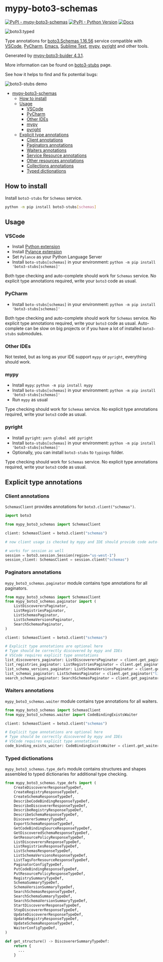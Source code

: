 # mypy-boto3-schemas

[![PyPI - mypy-boto3-schemas](https://img.shields.io/pypi/v/mypy-boto3-schemas.svg?color=blue)](https://pypi.org/project/mypy-boto3-schemas)
[![PyPI - Python Version](https://img.shields.io/pypi/pyversions/mypy-boto3-schemas.svg?color=blue)](https://pypi.org/project/mypy-boto3-schemas)
[![Docs](https://img.shields.io/readthedocs/mypy-boto3-builder.svg?color=blue)](https://mypy-boto3-builder.readthedocs.io/)

![boto3.typed](https://github.com/vemel/mypy_boto3_builder/raw/master/logo.png)

Type annotations for
[boto3.Schemas 1.16.56](https://boto3.amazonaws.com/v1/documentation/api/1.16.56/reference/services/schemas.html#Schemas) service
compatible with
[VSCode](https://code.visualstudio.com/),
[PyCharm](https://www.jetbrains.com/pycharm/),
[Emacs](https://www.gnu.org/software/emacs/),
[Sublime Text](https://www.sublimetext.com/),
[mypy](https://github.com/python/mypy),
[pyright](https://github.com/microsoft/pyright)
and other tools.

Generated by [mypy-boto3-buider 4.3.1](https://github.com/vemel/mypy_boto3_builder).

More information can be found on [boto3-stubs](https://pypi.org/project/boto3-stubs/) page.

See how it helps to find and fix potential bugs:

![boto3-stubs demo](https://github.com/vemel/mypy_boto3_builder/raw/master/demo.gif)

- [mypy-boto3-schemas](#mypy-boto3-schemas)
  - [How to install](#how-to-install)
  - [Usage](#usage)
    - [VSCode](#vscode)
    - [PyCharm](#pycharm)
    - [Other IDEs](#other-ides)
    - [mypy](#mypy)
    - [pyright](#pyright)
  - [Explicit type annotations](#explicit-type-annotations)
    - [Client annotations](#client-annotations)
    - [Paginators annotations](#paginators-annotations)
    - [Waiters annotations](#waiters-annotations)
    - [Service Resource annotations](#service-resource-annotations)
    - [Other resources annotations](#other-resources-annotations)
    - [Collections annotations](#collections-annotations)
    - [Typed dictionations](#typed-dictionations)

## How to install

Install `boto3-stubs` for `Schemas` service.

```bash
python -m pip install boto3-stubs[schemas]
```

## Usage

### VSCode

- Install [Python extension](https://marketplace.visualstudio.com/items?itemName=ms-python.python)
- Install [Pylance extension](https://marketplace.visualstudio.com/items?itemName=ms-python.vscode-pylance)
- Set `Pylance` as your Python Language Server
- Install `boto-stubs[schemas]` in your environment: `python -m pip install 'boto3-stubs[schemas]'`

Both type checking and auto-complete should work for `Schemas` service.
No explicit type annotations required, write your `boto3` code as usual.

### PyCharm

- Install `boto-stubs[schemas]` in your environment: `python -m pip install 'boto3-stubs[schemas]'`

Both type checking and auto-complete should work for `Schemas` service.
No explicit type annotations required, write your `boto3` code as usual.
Auto-complete can be slow on big projects or if you have a lot of installed `boto3-stubs` submodules.

### Other IDEs

Not tested, but as long as your IDE support `mypy` or `pyright`, everything should work.

### mypy

- Install `mypy`: `python -m pip install mypy`
- Install `boto-stubs[schemas]` in your environment: `python -m pip install 'boto3-stubs[schemas]'`
- Run `mypy` as usual

Type checking should work for `Schemas` service.
No explicit type annotations required, write your `boto3` code as usual.

### pyright

- Install `pyright`: `yarn global add pyright`
- Install `boto-stubs[schemas]` in your environment: `python -m pip install 'boto3-stubs[schemas]'`
- Optionally, you can install `boto3-stubs` to `typings` folder.

Type checking should work for `Schemas` service.
No explicit type annotations required, write your `boto3` code as usual.

## Explicit type annotations

### Client annotations

`SchemasClient` provides annotations for `boto3.client("schemas")`.

```python
import boto3

from mypy_boto3_schemas import SchemasClient

client: SchemasClient = boto3.client("schemas")

# now client usage is checked by mypy and IDE should provide code auto-complete

# works for session as well
session = boto3.session.Session(region="us-west-1")
session_client: SchemasClient = session.client("schemas")
```

### Paginators annotations

`mypy_boto3_schemas.paginator` module contains type annotations for all paginators.

```python
from mypy_boto3_schemas import SchemasClient
from mypy_boto3_schemas.paginator import (
    ListDiscoverersPaginator,
    ListRegistriesPaginator,
    ListSchemasPaginator,
    ListSchemaVersionsPaginator,
    SearchSchemasPaginator,
)

client: SchemasClient = boto3.client("schemas")

# Explicit type annotations are optional here
# Type should be correctly discovered by mypy and IDEs
# VSCode requires explicit type annotations
list_discoverers_paginator: ListDiscoverersPaginator = client.get_paginator("list_discoverers")
list_registries_paginator: ListRegistriesPaginator = client.get_paginator("list_registries")
list_schema_versions_paginator: ListSchemaVersionsPaginator = client.get_paginator("list_schema_versions")
list_schemas_paginator: ListSchemasPaginator = client.get_paginator("list_schemas")
search_schemas_paginator: SearchSchemasPaginator = client.get_paginator("search_schemas")
```


### Waiters annotations

`mypy_boto3_schemas.waiter` module contains type annotations for all waiters.

```python
from mypy_boto3_schemas import SchemasClient
from mypy_boto3_schemas.waiter import CodeBindingExistsWaiter

client: SchemasClient = boto3.client("schemas")

# Explicit type annotations are optional here
# Type should be correctly discovered by mypy and IDEs
# VSCode requires explicit type annotations
code_binding_exists_waiter: CodeBindingExistsWaiter = client.get_waiter("code_binding_exists")
```





### Typed dictionations

`mypy_boto3_schemas.type_defs` module contains structures and shapes assembled
to typed dictionaries for additional type checking.

```python
from mypy_boto3_schemas.type_defs import (
    CreateDiscovererResponseTypeDef,
    CreateRegistryResponseTypeDef,
    CreateSchemaResponseTypeDef,
    DescribeCodeBindingResponseTypeDef,
    DescribeDiscovererResponseTypeDef,
    DescribeRegistryResponseTypeDef,
    DescribeSchemaResponseTypeDef,
    DiscovererSummaryTypeDef,
    ExportSchemaResponseTypeDef,
    GetCodeBindingSourceResponseTypeDef,
    GetDiscoveredSchemaResponseTypeDef,
    GetResourcePolicyResponseTypeDef,
    ListDiscoverersResponseTypeDef,
    ListRegistriesResponseTypeDef,
    ListSchemasResponseTypeDef,
    ListSchemaVersionsResponseTypeDef,
    ListTagsForResourceResponseTypeDef,
    PaginatorConfigTypeDef,
    PutCodeBindingResponseTypeDef,
    PutResourcePolicyResponseTypeDef,
    RegistrySummaryTypeDef,
    SchemaSummaryTypeDef,
    SchemaVersionSummaryTypeDef,
    SearchSchemasResponseTypeDef,
    SearchSchemaSummaryTypeDef,
    SearchSchemaVersionSummaryTypeDef,
    StartDiscovererResponseTypeDef,
    StopDiscovererResponseTypeDef,
    UpdateDiscovererResponseTypeDef,
    UpdateRegistryResponseTypeDef,
    UpdateSchemaResponseTypeDef,
    WaiterConfigTypeDef,
)

def get_structure() -> DiscovererSummaryTypeDef:
    return {
      ...
    }
```
